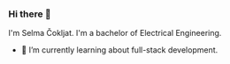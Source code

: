 ### Hi there 👋

I'm Selma Čokljat. I'm a bachelor of Electrical Engineering. 

- 🌱 I’m currently learning about full-stack development. 



